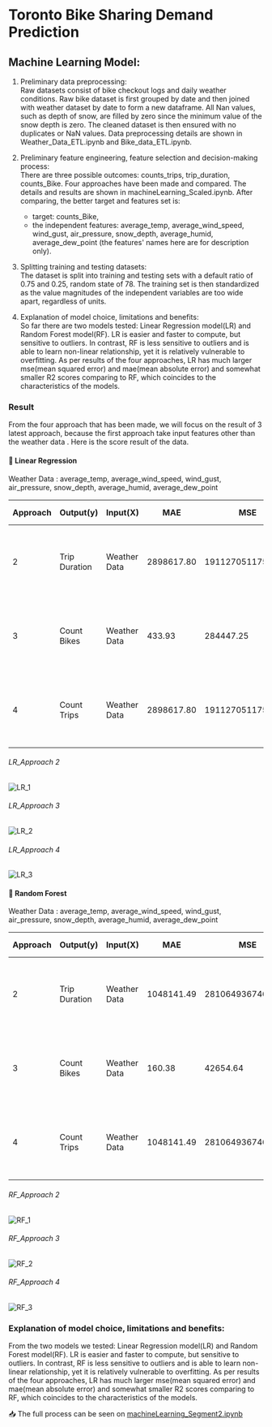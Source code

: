 

# Toronto Bike Sharing Demand Prediction 

## Machine Learning Model:  
1. Preliminary data preprocessing:  
Raw datasets consist of bike checkout logs and daily weather conditions. Raw bike dataset is first grouped by date and then joined with weather dataset by date to form a new dataframe. All Nan values, such as depth of snow, are filled by zero since the minimum value of the snow depth is zero. The cleaned dataset is then ensured with no duplicates or NaN values. Data preprocessing details are shown in Weather_Data_ETL.ipynb and Bike_data_ETL.ipynb.  

2. Preliminary feature engineering, feature selection and decision-making process:  
There are three possible outcomes: counts_trips, trip_duration, counts_Bike. Four approaches have been made and compared. The details and results are shown in machineLearning_Scaled.ipynb. After comparing, the better target and features set is:  

    - target: counts_Bike,  
    - the independent features: average_temp, average_wind_speed, wind_gust, air_pressure, snow_depth, average_humid, average_dew_point (the features' names here are for description only).   

3. Splitting training and testing datasets:  
The dataset is split into training and testing sets with a default ratio of 0.75 and 0.25, random state of 78. The training set is then standardized as the value magnitudes of the independent variables are too wide apart, regardless of units. 

4. Explanation of model choice, limitations and benefits:  
So far there are two models tested: Linear Regression model(LR) and Random Forest model(RF).  LR is easier and faster to compute, but sensitive to outliers. In contrast, RF is less sensitive to outliers and is able to learn non-linear relationship, yet it is relatively vulnerable to overfitting. 
As per results of the four approaches, LR has much larger mse(mean squared error) and mae(mean absolute error) and somewhat smaller R2 scores comparing to RF, which coincides to the characteristics of the models.  

### Result 

From the four approach that has been made, we will focus on the result of 3 latest approach, because the first approach take input features other than the weather data . Here is the score result of the data.

#### :large_orange_diamond: Linear Regression

Weather Data : average_temp, average_wind_speed, wind_gust, air_pressure, snow_depth, average_humid, average_dew_point


|Approach|Output(y)|Input(X)|MAE|MSE|RMSE|R2|Model Score|Features|
|---|---|---|---|---|---|---|---|---|
|2|Trip Duration|Weather Data|2898617.80|19112705117582.13|4371807.99|0.66|0.61|3028435.96795406  -157634.29552501  -834353.15862045    42048.10134156 467305.57600121 -2607110.83188877  3292337.77972865|
|3|Count Bikes|Weather Data|433.93|284447.25|533.33|0.76|0.75| -5.24344439  -34.27180844 -128.52401456   21.32274899  -47.95303541 -468.61274889  961.28760939|
|4|Count Trips|Weather Data|2898617.80|19112705117582.13|4371807.99|0.66|0.61|3028435.96795406  -157634.29552501  -834353.15862045    42048.10134156 467305.57600121 -2607110.83188877  3292337.77972865|



###### LR_Approach 2
![LR_1](https://user-images.githubusercontent.com/88597187/151683588-c5967148-c933-44d8-8549-5962a67dc5d4.jpg)  
###### LR_Approach 3 
![LR_2](https://user-images.githubusercontent.com/88597187/151683672-f200e351-24f0-4291-b625-9306b3bd1d45.JPG)  
###### LR_Approach 4 
![LR_3](https://user-images.githubusercontent.com/88597187/151683684-26e6f899-7150-4e06-a7cd-4d6e1004e1a7.jpg)    





#### :large_orange_diamond: Random Forest   


Weather Data : average_temp, average_wind_speed, wind_gust, air_pressure, snow_depth, average_humid, average_dew_point


|Approach|Output(y)|Input(X)|MAE|MSE|RMSE|R2|Model Score|Features|
|---|---|---|---|---|---|---|---|---|
|2|Trip Duration|Weather Data|1048141.49|2810649367460.835|1676499.14|0.95|0.63|0.69310303 0.04746964 0.04085829 0.06743581 0.00131287 0.10377995 0.04604042|
|3|Count Bikes|Weather Data|160.38|42654.64|206.53|0.96|0.78| 0.72344709 0.04846094 0.03794404 0.05178519 0.01088794 0.08389985 0.04357494|
|4|Count Trips|Weather Data|1048141.49|2810649367460.835|1676499.14|0.95|0.63|0.69310303 0.04746964 0.04085829 0.06743581 0.00131287 0.10377995 0.04604042|



###### RF_Approach 2
![RF_1](https://user-images.githubusercontent.com/88597187/151683712-47d457a7-0a2c-4dc3-9b8a-8da8646a638d.jpg)
###### RF_Approach 3
![RF_2](https://user-images.githubusercontent.com/88597187/151683713-b971f832-69ca-49d4-a8f5-7fdb2b134778.jpg)
###### RF_Approach 4
![RF_3](https://user-images.githubusercontent.com/88597187/151683714-0c7319f8-2174-4ab9-b33c-5505c17de672.jpg)


### Explanation of model choice, limitations and benefits:
From the two models we tested:  Linear Regression model(LR) and Random Forest model(RF). LR is easier and faster to compute, but sensitive to outliers. In contrast, RF is less sensitive to outliers and is able to learn non-linear relationship, yet it is relatively vulnerable to overfitting. As per results of the four approaches, LR has much larger mse(mean squared error) and mae(mean absolute error) and somewhat smaller R2 scores comparing to RF, which coincides to the characteristics of the models.


:inbox_tray:  The full process can be seen on [machineLearning_Segment2.ipynb](https://github.com/kaylaisnomyname/group7/tree/Machine_learning_main/Codes)
